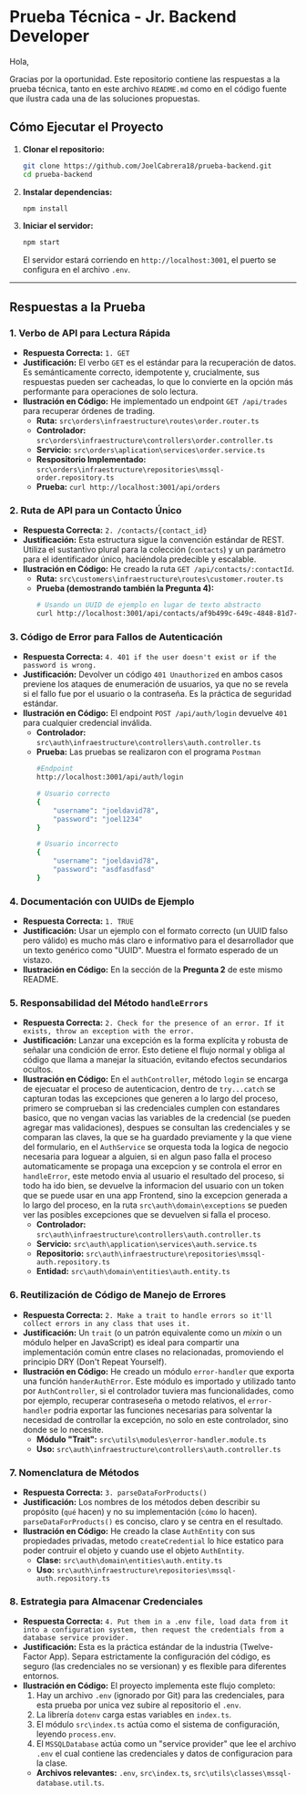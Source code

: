 # Prueba Técnica - Jr. Backend Developer

Hola,

Gracias por la oportunidad. Este repositorio contiene las respuestas a la prueba técnica, tanto en este archivo `README.md` como en el código fuente que ilustra cada una de las soluciones propuestas.

## Cómo Ejecutar el Proyecto

1.  **Clonar el repositorio:**
    ```bash
    git clone https://github.com/JoelCabrera18/prueba-backend.git
    cd prueba-backend
    ```

2.  **Instalar dependencias:**
    ```bash
    npm install
    ```

4.  **Iniciar el servidor:**
    ```bash
    npm start
    ```
    El servidor estará corriendo en `http://localhost:3001`, el puerto se configura en el archivo `.env`.

---

## Respuestas a la Prueba



### 1. Verbo de API para Lectura Rápida

*   **Respuesta Correcta:** `1. GET`
*   **Justificación:** El verbo `GET` es el estándar para la recuperación de datos. Es semánticamente correcto, idempotente y, crucialmente, sus respuestas pueden ser cacheadas, lo que lo convierte en la opción más performante para operaciones de solo lectura.
*   **Ilustración en Código:** He implementado un endpoint `GET /api/trades` para recuperar órdenes de trading.
    *   **Ruta:** `src\orders\infraestructure\routes\order.router.ts`
    *   **Controlador:** `src\orders\infraestructure\controllers\order.controller.ts`
    *   **Servicio:** `src\orders\aplication\services\order.service.ts`
    *   **Respositorio Implementado:** `src\orders\infraestructure\repositories\mssql-order.repository.ts`
    *   **Prueba:** `curl http://localhost:3001/api/orders`

### 2. Ruta de API para un Contacto Único

*   **Respuesta Correcta:** `2. /contacts/{contact_id}`
*   **Justificación:** Esta estructura sigue la convención estándar de REST. Utiliza el sustantivo plural para la colección (`contacts`) y un parámetro para el identificador único, haciéndola predecible y escalable.
*   **Ilustración en Código:** He creado la ruta `GET /api/contacts/:contactId`.
    *   **Ruta:** `src\customers\infraestructure\routes\customer.router.ts`
    *   **Prueba (demostrando también la Pregunta 4):**
        ```bash
        # Usando un UUID de ejemplo en lugar de texto abstracto
        curl http://localhost:3001/api/contacts/af9b499c-649c-4848-81d7-fb7fbcf3628f
        ```

### 3. Código de Error para Fallos de Autenticación

*   **Respuesta Correcta:** `4. 401 if the user doesn't exist or if the password is wrong.`
*   **Justificación:** Devolver un código `401 Unauthorized` en ambos casos previene los ataques de enumeración de usuarios, ya que no se revela si el fallo fue por el usuario o la contraseña. Es la práctica de seguridad estándar.
*   **Ilustración en Código:** El endpoint `POST /api/auth/login` devuelve `401` para cualquier credencial inválida.
    *   **Controlador:** `src\auth\infraestructure\controllers\auth.controller.ts`
    *   **Prueba:** Las pruebas se realizaron con el programa `Postman`
        ```bash
        #Endpoint 
        http://localhost:3001/api/auth/login

        # Usuario correcto
        {
            "username": "joeldavid78",
            "password": "joel1234"
        }

        # Usuario incorrecto
        {
            "username": "joeldavid78",
            "password": "asdfasdfasd"
        }
        ```

### 4. Documentación con UUIDs de Ejemplo

*   **Respuesta Correcta:** `1. TRUE`
*   **Justificación:** Usar un ejemplo con el formato correcto (un UUID falso pero válido) es mucho más claro e informativo para el desarrollador que un texto genérico como "UUID". Muestra el formato esperado de un vistazo.
*   **Ilustración en Código:** En la sección de la **Pregunta 2** de este mismo README.

### 5. Responsabilidad del Método `handleErrors`

*   **Respuesta Correcta:** `2. Check for the presence of an error. If it exists, throw an exception with the error.`
*   **Justificación:** Lanzar una excepción es la forma explícita y robusta de señalar una condición de error. Esto detiene el flujo normal y obliga al código que llama a manejar la situación, evitando efectos secundarios ocultos.
*   **Ilustración en Código:** En el `authController`, método `login` se encarga de ejecuatar el proceso de autenticacion, dentro de `try...catch` se capturan todas las excepciones que generen a lo largo del proceso, primero se comprueban si las credenciales cumplen con estandares basico, que no vengan vacias las variables de la credencial (se pueden agregar mas validaciones), despues se consultan las credenciales y se comparan las claves, la que se ha guardado previamente y la que viene del formulario, en el `AuthService` se orquesta toda la logica de negocio necesaria para loguear a alguien, si en algun paso falla el proceso automaticamente se propaga una excepcion y se controla el error en `handleError`, este metodo envia al usuario el resultado del proceso, si todo ha ido bien, se devuelve la informacion del usuario con un token que se puede usar en una app Frontend, sino la excepcion generada a lo largo del proceso, en la ruta `src\auth\domain\exceptions` se pueden ver las posibles excepciones que se devuelven si falla el proceso.
    *   **Controlador:** `src\auth\infraestructure\controllers\auth.controller.ts`
    *   **Servicio:** `src\auth\application\services\auth.service.ts`
    *   **Repositorio:** `src\auth\infraestructure\repositories\mssql-auth.repository.ts`
    *   **Entidad:** `src\auth\domain\entities\auth.entity.ts`

### 6. Reutilización de Código de Manejo de Errores

*   **Respuesta Correcta:** `2. Make a trait to handle errors so it'll collect errors in any class that uses it.`
*   **Justificación:** Un `trait` (o un patrón equivalente como un *mixin* o un módulo helper en JavaScript) es ideal para compartir una implementación común entre clases no relacionadas, promoviendo el principio DRY (Don't Repeat Yourself).
*   **Ilustración en Código:** He creado un módulo `error-handler` que exporta una función `handerAuthError`. Este módulo es importado y utilizado tanto por `AuthController`, si el controlador tuviera mas funcionalidades, como por ejemplo, recuperar contraseseña o metodo relativos, el `error-handler` podria exportar las funciones necesarias para solventar la necesidad de controllar la excepción, no solo en este controlador, sino donde se lo necesite.
    *   **Módulo "Trait":** `src\utils\modules\error-handler.module.ts`
    *   **Uso:** `src\auth\infraestructure\controllers\auth.controller.ts`

### 7. Nomenclatura de Métodos

*   **Respuesta Correcta:** `3. parseDataForProducts()`
*   **Justificación:** Los nombres de los métodos deben describir su propósito (`qué` hacen) y no su implementación (`cómo` lo hacen). `parseDataForProducts()` es conciso, claro y se centra en el resultado.
*   **Ilustración en Código:** He creado la clase `AuthEntity` con sus propiedades privadas, metodo `createCredential` lo hice estatico para poder contruir el objeto y cuando use el objeto `AuthEntity`.
    *   **Clase:** `src\auth\domain\entities\auth.entity.ts`
    *   **Uso:** `src\auth\infraestructure\repositories\mssql-auth.repository.ts`

### 8. Estrategia para Almacenar Credenciales

*   **Respuesta Correcta:** `4. Put them in a .env file, load data from it into a configuration system, then request the credentials from a database service provider.`
*   **Justificación:** Esta es la práctica estándar de la industria (Twelve-Factor App). Separa estrictamente la configuración del código, es seguro (las credenciales no se versionan) y es flexible para diferentes entornos.
*   **Ilustración en Código:** El proyecto implementa este flujo completo:
    1.  Hay un archivo `.env` (ignorado por Git) para las credenciales, para esta prueba por unica vez subire al repositorio el `.env`.
    2.  La librería `dotenv` carga estas variables en `index.ts`.
    3.  El módulo `src\index.ts` actúa como el sistema de configuración, leyendo `process.env`.
    4.  El `MSSQLDatabase` actúa como un "service provider" que lee el archivo `.env` el cual contiene las credenciales y datos de configuracion para la clase.
    *   **Archivos relevantes:** `.env`, `src\index.ts`, `src\utils\classes\mssql-database.util.ts`.